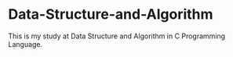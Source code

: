 # Data-Structure-and-Algorithm

This is my study at Data Structure and Algorithm in C Programming Language.
